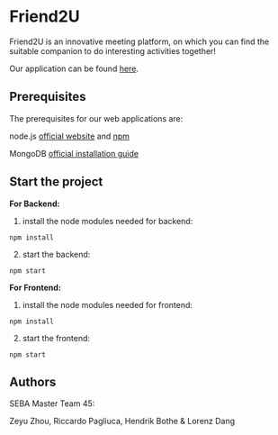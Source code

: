 # Friend2U

Friend2U is an innovative meeting platform, on which you can find the suitable companion to do interesting activities together!


Our application can be found [here](https://gitlab.lrz.de/rickypag/friend2u/).

## Prerequisites

The prerequisites for our web applications are:

node.js [official website](https://www.npmjs.com/) and [npm](https://www.npmjs.com/)


MongoDB [official installation guide](https://docs.mongodb.com/manual/administration/install-community/)

## Start the project


**For Backend:**
1. install the node modules needed for backend:

```
npm install
```

2. start the backend:

```
npm start
```

**For Frontend:**
1. install the node modules needed for frontend:

```
npm install
```

2. start the frontend:

```
npm start
```

## Authors
SEBA Master Team 45:

Zeyu Zhou, Riccardo Pagliuca, Hendrik Bothe & Lorenz Dang

